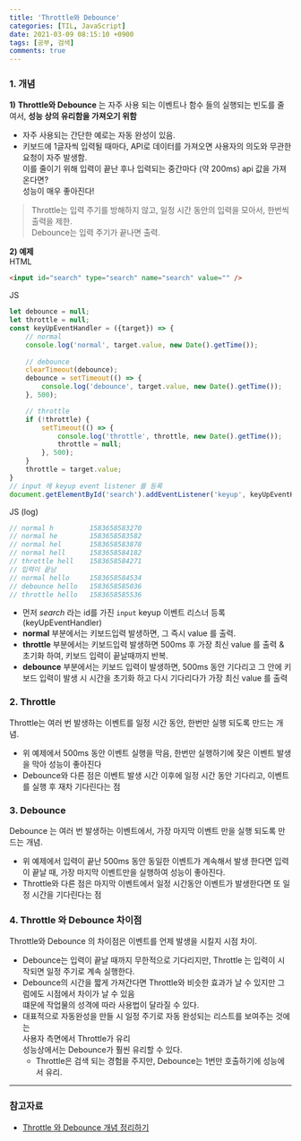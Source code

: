 ```yaml
---
title: 'Throttle와 Debounce'
categories: [TIL, JavaScript]
date: 2021-03-09 08:15:10 +0900
tags: [공부, 검색]
comments: true
---
```


### 1. 개념
**1)** **Throttle와 Debounce** 는 자주 사용 되는 이벤트나 함수 들의 실행되는 빈도를 줄여서, **성능 상의 유리함을 가져오기 위함**   
- 자주 사용되는 간단한 예로는 자동 완성이 있음.
- 키보드에 1글자씩 입력될 때마다, API로 데이터를 가져오면 사용자의 의도와 무관한 요청이 자주 발생함.   
    이를 줄이기 위해 입력이 끝난 후나 입력되는 중간마다 (약 200ms) api 값을 가져온다면?   
    성능이 매우 좋아진다!
    
> Throttle는 입력 주기를 방해하지 않고, 일정 시간 동안의 입력을 모아서, 한번씩 출력을 제한.   
> Debounce는 입력 주기가 끝나면 출력.
    
**2) 예제**   
HTML   
```html
<input id="search" type="search" name="search" value="" />
```
    
JS   
```js
let debounce = null;
let throttle = null;
const keyUpEventHandler = ({target}) => {
    // normal
    console.log('normal', target.value, new Date().getTime());
    
    // debounce
    clearTimeout(debounce);
    debounce = setTimeout(() => {
        console.log('debounce', target.value, new Date().getTime());
    }, 500);

    // throttle
    if (!throttle) {
        setTimeout(() => {
            console.log('throttle', throttle, new Date().getTime());
            throttle = null;
        }, 500);
    }
    throttle = target.value;
}
// input 에 keyup event listener 를 등록
document.getElementById('search').addEventListener('keyup', keyUpEventHandler);
```

JS (log)   
```js
// normal h         1583658583270
// normal he        1583658583582
// normal hel       1583658583878
// normal hell      1583658584182
// throttle hell    1583658584271
// 입력이 끝남
// normal hello     1583658584534
// debounce hello   1583658585036
// throttle hello   1583658585536
```
- 먼저 _search_ 라는 id를 가진 `input` keyup 이벤트 리스너 등록 (keyUpEventHandler)   
- **normal** 부분에서는 키보드입력 발생하면, 그 즉시 value 를 출력.   
- **throttle** 부분에서는 키보드입력 발생하면 500ms 후 가장 최신 value 를 출력 & 초기화 하여, 키보드 입력이 끝날때까지 반복.
- **debounce** 부분에서는 키보드 입력이 발생하면, 500ms 동안 기다리고 그 안에 키보드 입력이 발생 시 시간을 초기화 하고 다시 기다리다가 가장 최신 value 를 출력

### 2. Throttle
Throttle는 여러 번 발생하는 이벤트를 일정 시간 동안, 한번만 실행 되도록 만드는 개념.    
- 위 예제에서 500ms 동안 이벤트 실행을 막음, 한번만 실행하기에 잦은 이벤트 발생을 막아 성능이 좋아진다
- Debounce와 다른 점은 이벤트 발생 시간 이후에 일정 시간 동안 기다리고, 이벤트를 실행 후 재차 기다린다는 점

### 3. Debounce
Debounce 는 여러 번 발생하는 이벤트에서, 가장 마지막 이벤트 만을 실행 되도록 만드는 개념.   
- 위 예제에서 입력이 끝난 500ms 동안 동일한 이벤트가 계속해서 발생 한다면 입력이 끝날 때, 가장 마지막 이벤트만을 실행하여 성능이 좋아진다.
- Throttle와 다른 점은 마지막 이벤트에서 일정 시간동안 이벤트가 발생한다면 또 일정 시간을 기다린다는 점

### 4. Throttle 와 Debounce 차이점
Throttle와 Debounce 의 차이점은 이벤트를 언제 발생을 시킬지 시점 차이.
- Debounce는 입력이 끝날 때까지 무한적으로 기다리지만, Throttle 는 입력이 시작되면 일정 주기로 계속 실행한다.
- Debounce의 시간을 짧게 가져간다면 Throttle와 비슷한 효과가 날 수 있지만 그럼에도 시점에서 차이가 날 수 있음   
    떄문에 작업물의 성격에 따라 사용법이 달라질 수 있다.
- 대표적으로 자동완성을 만들 시 일정 주기로 자동 완성되는 리스트를 보여주는 것에는   
    사용자 측면에서 Throttle가 유리   
    성능상에서는 Debounce가 훨씬 유리할 수 있다.   
    - Throttle은 검색 되는 경험을 주지만, Debounce는 1번만 호출하기에 성능에서 유리.

<hr/>

### 참고자료
- [Throttle 와 Debounce 개념 정리하기](https://pks2974.medium.com/throttle-와-debounce-개념-정리하기-2335a9c426ff)